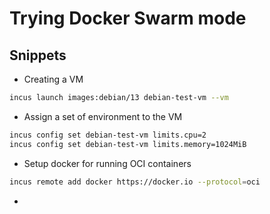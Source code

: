 # Trying Docker Swarm mode

## Snippets

- Creating a VM

```sh
incus launch images:debian/13 debian-test-vm --vm
```

- Assign a set of environment to the VM

```sh
incus config set debian-test-vm limits.cpu=2
incus config set debian-test-vm limits.memory=1024MiB
```

- Setup docker for running OCI containers

```sh
incus remote add docker https://docker.io --protocol=oci
```

- 
